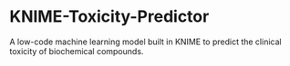 # KNIME-Toxicity-Predictor
A low-code machine learning model built in KNIME to predict the clinical toxicity of biochemical compounds.

